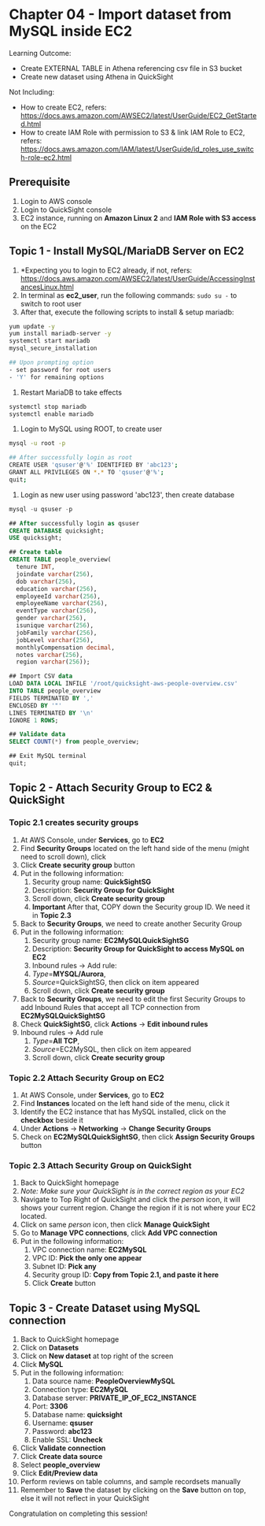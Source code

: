 # Chapter 04 - Import dataset from MySQL inside EC2
Learning Outcome:
- Create EXTERNAL TABLE in Athena referencing csv file in S3 bucket
- Create new dataset using Athena in QuickSight

Not Including:
- How to create EC2, refers: https://docs.aws.amazon.com/AWSEC2/latest/UserGuide/EC2_GetStarted.html
- How to create IAM Role with permission to S3 & link IAM Role to EC2, refers: https://docs.aws.amazon.com/IAM/latest/UserGuide/id_roles_use_switch-role-ec2.html

## Prerequisite
1. Login to AWS console
1. Login to QuickSight console
1. EC2 instance, running on **Amazon Linux 2** and **IAM Role with S3 access** on the EC2

## Topic 1 - Install MySQL/MariaDB Server on EC2
1. *Expecting you to login to EC2 already, if not, refers: https://docs.aws.amazon.com/AWSEC2/latest/UserGuide/AccessingInstancesLinux.html
1. In terminal as **ec2_user**, run the following commands: ```sudo su -``` to switch to root user
1. After that, execute the following scripts to install & setup mariadb:
```bash
yum update -y
yum install mariadb-server -y
systemctl start mariadb
mysql_secure_installation

## Upon prompting option
- set password for root users
- 'Y' for remaining options
```

1. Restart MariaDB to take effects
```bash
systemctl stop mariadb
systemctl enable mariadb
```

1. Login to MySQL using ROOT, to create user
```bash
mysql -u root -p

## After successfully login as root
CREATE USER 'qsuser'@'%' IDENTIFIED BY 'abc123';
GRANT ALL PRIVILEGES ON *.* TO 'qsuser'@'%';
quit;
```

1. Login as new user using password 'abc123', then create database
```sql
mysql -u qsuser -p

## After successfully login as qsuser
CREATE DATABASE quicksight;
USE quicksight;

## Create table
CREATE TABLE people_overview(
  tenure INT,
  joindate varchar(256),
  dob varchar(256),
  education varchar(256),
  employeeId varchar(256),
  employeeName varchar(256),
  eventType varchar(256),
  gender varchar(256),
  isunique varchar(256),
  jobFamily varchar(256),
  jobLevel varchar(256),
  monthlyCompensation decimal,
  notes varchar(256),
  region varchar(256));

## Import CSV data
LOAD DATA LOCAL INFILE '/root/quicksight-aws-people-overview.csv'
INTO TABLE people_overview
FIELDS TERMINATED BY ','
ENCLOSED BY '"'
LINES TERMINATED BY '\n'
IGNORE 1 ROWS;

## Validate data
SELECT COUNT(*) from people_overview;

## Exit MySQL terminal
quit;
```

## Topic 2 - Attach Security Group to EC2 & QuickSight
### Topic 2.1 creates security groups
1. At AWS Console, under **Services**, go to **EC2**
1. Find **Security Groups** located on the left hand side of the menu (might need to scroll down), click
1. Click **Create security group** button
1. Put in the following information:
    1. Security group name: **QuickSightSG**
    1. Description: **Security Group for QuickSight**
    1. Scroll down, click **Create security group**
    1. **Important** After that, COPY down the Security group ID. We need it in **Topic 2.3**
1. Back to **Security Groups**, we need to create another Security Group
1. Put in the following information:
    1. Security group name: **EC2MySQLQuickSightSG**
    1. Description: **Security Group for QuickSight to access MySQL on EC2**
    1. Inbound rules -> Add rule:
    1. *Type*=**MYSQL/Aurora**,
    1. *Source*=QuickSightSG, then click on item appeared
    1. Scroll down, click **Create security group**
1. Back to **Security Groups**, we need to edit the first Security Groups to add Inbound Rules that accept all TCP connection from **EC2MySQLQuickSightSG**
1. Check **QuickSightSG**, click **Actions** -> **Edit inbound rules**
1. Inbound rules -> Add rule
    1. *Type*=**All TCP**,
    1. *Source*=EC2MySQL, then click on item appeared
    1. Scroll down, click **Create security group**


### Topic 2.2 Attach Security Group on EC2
1. At AWS Console, under **Services**, go to **EC2**
1. Find **Instances** located on the left hand side of the menu, click it
1. Identify the EC2 instance that has MySQL installed, click on the **checkbox** beside it
1. Under **Actions** -> **Networking** -> **Change Security Groups**
1. Check on **EC2MySQLQuickSightSG**, then click **Assign Security Groups** button

### Topic 2.3 Attach Security Group on QuickSight
1. Back to QuickSight homepage
1. *Note: Make sure your QuickSight is in the correct region as  your EC2*
1. Navigate to Top Right of QuickSight and click the *person* icon, it will shows your current region. Change the region if it is not where your EC2 located.
1. Click on same *person* icon, then click **Manage QuickSight**
1. Go to **Manage VPC connections**, click **Add VPC connection**
1. Put in the following information:
    1. VPC connection name: **EC2MySQL**
    1. VPC ID: **Pick the only one appear**
    1. Subnet ID: **Pick any**
    1. Security group ID: **Copy from Topic 2.1, and paste it here**
    1. Click **Create** button

## Topic 3 - Create Dataset using MySQL connection
1. Back to QuickSight homepage
1. Click on **Datasets**
1. Click on **New dataset** at top right of the screen
1. Click **MySQL**
1. Put in the following information:
    1. Data source name: **PeopleOverviewMySQL**
    1. Connection type: **EC2MySQL**
    1. Database server: **PRIVATE_IP_OF_EC2_INSTANCE**
    1. Port: **3306**
    1. Database name: **quicksight**
    1. Username: **qsuser**
    1. Password: **abc123**
    1. Enable SSL: **Uncheck**
1. Click **Validate connection**
1. Click **Create data source**
1. Select **people_overview**
1. Click **Edit/Preview data**
1. Perform reviews on table columns, and sample recordsets manually
1. Remember to **Save** the dataset by clicking on the **Save** button on top, else it will not reflect in your QuickSight

Congratulation on completing this session!
